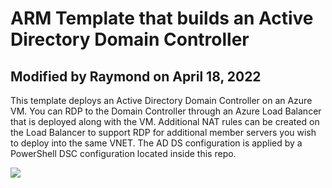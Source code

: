# ARM Template that builds an Active Directory Domain Controller

## Modified by Raymond on April 18, 2022

This template deploys an Active Directory Domain Controller on an Azure VM. You can RDP to the Domain Controller through an Azure Load Balancer that is deployed along with the VM. Additional NAT rules can be created on the Load Balancer to support RDP for additional member servers you wish to deploy into the same VNET. The AD DS configuration is applied by a PowerShell DSC configuration located inside this repo.

<a href="https://portal.azure.com/#create/Microsoft.Template/uri/https%3A%2F%2Fraw.githubusercontent.com%2Fmikepfeiffer%2Fazure-domain-controller%2Fmaster%2Fazuredeploy.json" target="_blank">
    <img src="http://azuredeploy.net/deploybutton.png"/>
</a>
